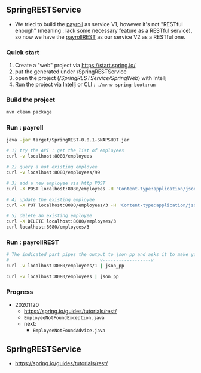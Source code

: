 ## SpringRESTService
- We tried to build the [payroll](https://github.com/yennanliu/JavaHelloWorld/tree/main/SpringRESTService/src/main/java/com/yen/payroll) as service V1, however it's not "RESTful enough" (meaning : lack some necessary feature as a RESTful service), so now we have the [payrollREST](https://github.com/yennanliu/JavaHelloWorld/tree/main/SpringRESTService/src/main/java/com/yen/payrollREST) as our service V2 as a RESTful one.

### Quick start
1. Create a "web" project via https://start.spring.io/
2. put the generated under /SpringRESTService
3. open the project (*/SpringRESTService/SpringWeb*) with Intellj
4. Run the project via Intellj or CLI : `./mvnw spring-boot:run`

### Build the project
```bash
mvn clean package
```
### Run : payroll
```bash
java -jar target/SpringREST-0.0.1-SNAPSHOT.jar
```
```bash
# 1) try the API : get the list of employees
curl -v localhost:8080/employees

# 2) query a not existing employee
curl -v localhost:8080/employees/99

# 3) add a new employee via http POST
curl -X POST localhost:8080/employees -H 'Content-type:application/json' -d '{"name": "Samwise Gamgee", "role": "gardener"}'

# 4) update the existing employee
curl -X PUT localhost:8080/employees/3 -H 'Content-type:application/json' -d '{"name": "Samwise Gamgee", "role": "ring bearer"}'

# 5) delete an existing employee
curl -X DELETE localhost:8080/employees/3
curl localhost:8080/employees/3

```

### Run : payrollREST
```bash
# The indicated part pipes the output to json_pp and asks it to make your JSON pretty. (Or use whatever tool you like!)
#                                  v------------------v
curl -v localhost:8080/employees/1 | json_pp

curl -v localhost:8080/employees | json_pp
```

### Progress
- 20201120
	- https://spring.io/guides/tutorials/rest/
	- `EmployeeNotFoundException.java`
	- next:
		- `EmployeeNotFoundAdvice.java`

## SpringRESTService
- https://spring.io/guides/tutorials/rest/
